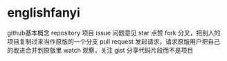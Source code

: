 
# englishfanyi
github基本概念
repository  项目
issue 问题意见
star 点赞
fork 分叉，把别人的项目复制过来当作原版的一个分支
pull request 发起请求，请求原版用户把自己的改进合并到原版里
watch 观察，关注
gist 分享代码片段而不是项目
